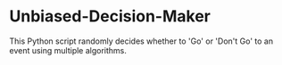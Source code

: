 # Unbiased-Decision-Maker
This Python script randomly decides whether to 'Go' or 'Don't Go' to an event using multiple algorithms. 
